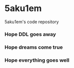 # 5aku1em
5aku1em's code repository

### Hope DDL goes away
### Hope dreams come true
### Hope everything goes well

